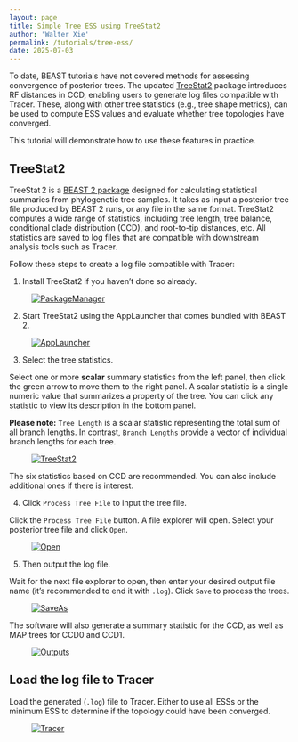 ```yaml
---
layout: page
title: Simple Tree ESS using TreeStat2
author: 'Walter Xie'
permalink: /tutorials/tree-ess/
date: 2025-07-03
---
```


To date, BEAST tutorials have not covered methods for assessing convergence of posterior trees. 
The updated [TreeStat2](https://github.com/alexeid/TreeStat2/) package introduces RF distances in CCD, 
enabling users to generate log files compatible with Tracer. 
These, along with other tree statistics (e.g., tree shape metrics), 
can be used to compute ESS values and evaluate whether tree topologies have converged. 

This tutorial will demonstrate how to use these features in practice.


## TreeStat2

TreeStat 2 is a [BEAST 2 package](https://compevol.github.io/CBAN/) designed for 
calculating statistical summaries from phylogenetic tree samples. 
It takes as input a posterior tree file produced by BEAST 2 runs, or any file in the same format.
TreeStat2 computes a wide range of statistics, including tree length, tree balance, 
conditional clade distribution (CCD), and root-to-tip distances, etc.
All statistics are saved to log files that are compatible with downstream analysis tools such as Tracer.

Follow these steps to create a log file compatible with Tracer:

1. Install TreeStat2 if you haven’t done so already.

<figure class="image">
  <a href="PackageManager.png" target="_blank">
  <img src="PackageManager.png" alt="PackageManager"></a>
</figure>

2. Start TreeStat2 using the AppLauncher that comes bundled with BEAST 2.

<figure class="image">
  <a href="AppLauncher.png" target="_blank">
  <img src="AppLauncher.png" alt="AppLauncher"></a>
</figure>


3. Select the tree statistics.

Select one or more **scalar** summary statistics from the left panel, 
then click the green arrow to move them to the right panel.
A scalar statistic is a single numeric value that summarizes a property of the tree.
You can click any statistic to view its description in the bottom panel.

**Please note:** `Tree Length` is a scalar statistic representing the total sum of all branch lengths. 
In contrast, `Branch Lengths` provide a vector of individual branch lengths for each tree.

<figure class="image">
  <a href="TreeStat2.png" target="_blank">
  <img src="TreeStat2.png" alt="TreeStat2"></a>
</figure>

The six statistics based on CCD are recommended. 
You can also include additional ones if there is interest.  

4. Click `Process Tree File` to input the tree file. 

Click the `Process Tree File` button. A file explorer will open. 
Select your posterior tree file and click `Open`.

<figure class="image">
  <a href="Open.png" target="_blank">
  <img src="Open.png" alt="Open"></a>
</figure>


5. Then output the log file. 

Wait for the next file explorer to open, then enter your desired output file name 
(it’s recommended to end it with `.log`). Click `Save` to process the trees.

<figure class="image">
  <a href="SaveAs.png" target="_blank">
  <img src="SaveAs.png" alt="SaveAs"></a>
</figure>

The software will also generate a summary statistic for the CCD, as well as MAP trees for CCD0 and CCD1.

<figure class="image">
  <a href="Outputs.png" target="_blank">
  <img src="Outputs.png" alt="Outputs"></a>
</figure>

## Load the log file to Tracer

Load the generated (`.log`) file to Tracer. 
Either to use all ESSs or the minimum ESS to determine if the topology could have been converged. 

<figure class="image">
  <a href="Tracer.png" target="_blank">
  <img src="Tracer.png" alt="Tracer"></a>
</figure>
